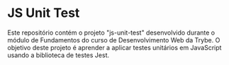 # JS Unit Test

Este repositório contém o projeto "js-unit-test" desenvolvido durante o módulo de Fundamentos do curso de Desenvolvimento Web da Trybe. O objetivo deste projeto é aprender a aplicar testes unitários em JavaScript usando a biblioteca de testes Jest.
